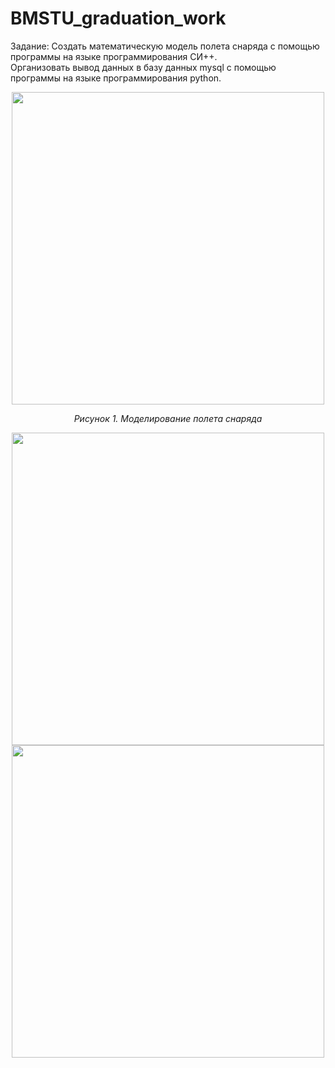 # BMSTU_graduation_work

Задание: Создать математическую модель полета снаряда с помощью программы на языке программирования СИ++.  
Организовать вывод данных в базу данных mysql с помощью программы на языке программирования python.


<div align="center">
  <img src="https://github.com/kirill867/BMSTU_graduation_work/assets/95954756/2dc10287-7dee-41f5-9250-9b60b598b442" width="500">
  <p><em>Рисунок 1. Моделирование полета снаряда</em></p>
</div>



<div align="center">
  <text="Рисунок 1. Моделирование полета снаряда" width="500">
</div>

<div align="center">
  <img src="https://github.com/kirill867/BMSTU_graduation_work/assets/95954756/90e8b2bd-56bd-4106-b8a3-96dbfb6b6407" width="500">
</div>

<div align="center">
  <text="Рисунок 2. База данны">
</div>

<div align="center">
  <img src="https://github.com/kirill867/BMSTU_graduation_work/assets/95954756/45f76b3b-615b-4c34-a905-eb4677e763f7" width="500">
</div>

<div align="center">
  <text="Рисунок 3. Полученные данные полета" width="500">
</div>
